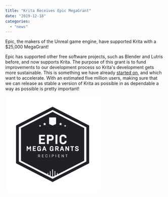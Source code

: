 ```yaml
---
title: "Krita Receives Epic MegaGrant"
date: "2019-12-18"
categories: 
  - "news"
---
```


Epic, the makers of the Unreal game engine, have supported Krita with a $25,000 MegaGrant!

Epic has supported other free software projects, such as Blender and Lutris before, and now supports Krita. The purpose of this grant is to fund improvements to our development process so Krita's development gets more sustainable. This is something we have already [started on](https://phabricator.kde.org/T11218), and which want to accelerate. With an estimated five million users, making sure that we can release as stable a version of Krita as possible in as dependable a way as possible is pretty important!

[![](images/EpicMegaGrants_Badge_Dark320_reoLLjw.png)](https://krita.org/wp-content/uploads/2019/12/EpicMegaGrants_Badge_Dark320_reoLLjw.png)
